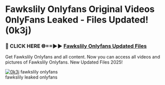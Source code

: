 # Fawkslily Onlyfans Original Videos 0nlyFans Leaked - Files Updated! (0k3j)

<h3>🔴 CLICK HERE 🌐==►► <a href="https://tinyurl.com/3hn5wdd3" rel="nofollow">Fawkslily Onlyfans Updated Files</a></h3>

Get Fawkslily Onlyfans and all content. Now you can access all videos and pictures of Fawkslily Onlyfans. New Updated Files 2025!

[![0k3j](https://i.imgur.com/4HnBqBT.gif)](https://tinyurl.com/3hn5wdd3)
fawkslily onlyfans<br>
fawkslily leaked onlyfans